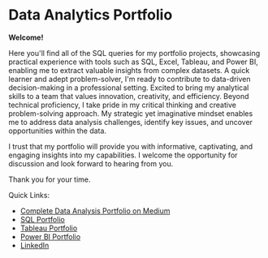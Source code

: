 # Data Analytics Portfolio
**Welcome!**

Here you'll find all of the SQL queries for my portfolio projects, showcasing practical experience with tools such as SQL, Excel, Tableau, and Power BI, enabling me to extract valuable insights from complex datasets. A quick learner and adept problem-solver, I'm ready to contribute to data-driven decision-making in a professional setting. Excited to bring my analytical skills to a team that values innovation, creativity, and efficiency.
Beyond technical proficiency, I take pride in my critical thinking and creative problem-solving approach. My strategic yet imaginative mindset enables me to address data analysis challenges, identify key issues, and uncover opportunities within the data.

I trust that my portfolio will provide you with informative, captivating, and engaging insights into my capabilities. 
I welcome the opportunity for discussion and look forward to hearing from you.

Thank you for your time.

Quick Links:
* [Complete Data Analysis Portfolio on Medium](https://medium.com/brittany-phelps-analytics)
* [SQL Portfolio](https://github.com/phelpsbp/Data-Analytics-Portfolio/tree/7176566b91ed53552d4eca2f6c6d8d71a9236a7b/SQL)
* [Tableau Portfolio](https://public.tableau.com/app/profile/brittany.everette/vizzes)
* [Power BI Portfolio](https://www.novypro.com/profile_projects/brittanyphelps)
* [LinkedIn](https://www.linkedin.com/in/brittany-everette/)

